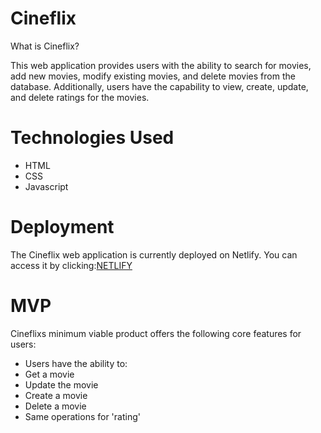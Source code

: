 # Cineflix
What is Cineflix? 

This web application provides users with the ability to search for movies, add new movies, modify existing movies, and delete movies from the database. Additionally, users have the capability to view, create, update, and delete ratings for the movies.

# Technologies Used
- HTML 
- CSS
- Javascript

# Deployment

The Cineflix web application is currently deployed on Netlify. You can access it by clicking:[NETLIFY](https://papaya-mermaid-89cef7.netlify.app)


# MVP 
Cineflixs minimum viable product offers the following core features for users:

- Users have the ability to:
- Get a movie
- Update the movie
- Create a movie 
- Delete a movie 
- Same operations for 'rating'












